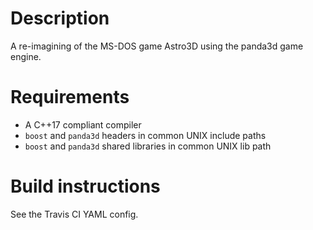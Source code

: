 # Description
A re-imagining of the MS-DOS game Astro3D using the panda3d game engine.

# Requirements
- A C++17 compliant compiler
- `boost` and `panda3d` headers in common UNIX include paths
- `boost` and `panda3d` shared libraries in common UNIX lib path

# Build instructions
See the Travis CI YAML config.

